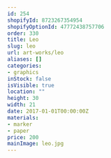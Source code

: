 ```yaml
---
id: 254
shopifyId: 8723267354954
shopifyOptionId: 47772438757706
order: 330
title: Leo
slug: leo
url: art-works/leo
aliases: []
categories:
- graphics
inStock: false
isVisible: true
location: ""
height: 30
width: 21
date: 2017-01-01T00:00:00Z
materials:
- marker
- paper
price: 200
mainImage: leo.jpg
---
```

